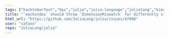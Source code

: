 ```yaml
---
tags: ["hacktoberfest","hpc","julia","julia-language","julialang","kindbug","kindcorrectness-bug-⚠","machine-learning","numerical","programming-language","science","scientific"]
title: "`eachindex` should throw `DimensionMismatch` for differently sized tuples"
html_url: "https://github.com/JuliaLang/julia/issues/47898"
user: "cafaxo"
repo: "JuliaLang/julia"
---
```


